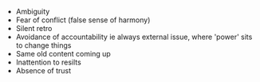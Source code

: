 
* Ambiguity
* Fear of conflict (false sense of harmony)
* Silent retro
* Avoidance of accountability ie always external issue, where 'power' sits to change things
* Same old content coming up
* Inattention to resilts
* Absence of trust
